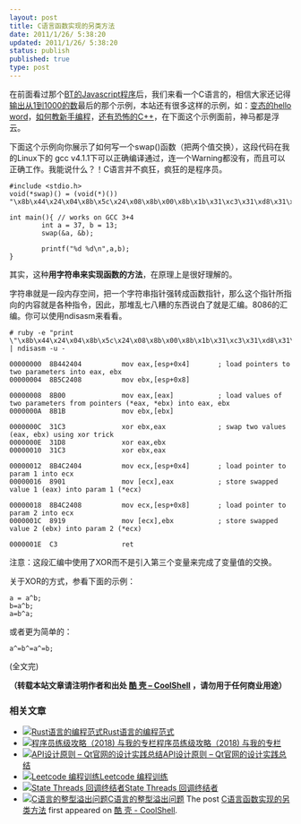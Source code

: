 ```yaml
---
layout: post
title: C语言函数实现的另类方法
date: 2011/1/26/ 5:38:20
updated: 2011/1/26/ 5:38:20
status: publish
published: true
type: post
---
```


在前面看过那个[BT的Javascript程序](https://coolshell.cn/articles/3540.html)后，我们来看一个C语言的，相信大家还记得[输出从1到1000的数](https://coolshell.cn/articles/3445.html "输出从1到1000的数")最后的那个示例，本站还有很多这样的示例，如：[变态的hello word](https://coolshell.cn/articles/914.html)，[如何教新手编程](https://coolshell.cn/articles/2420.html)，[还有恐怖的C++](https://coolshell.cn/articles/1724.html)，在下面这个示例面前，神马都是浮云。


下面这个示例向你展示了如何写一个swap()函数（把两个值交换），这段代码在我的Linux下的 gcc v4.1.1下可以正确编译通过，连一个Warning都没有，而且可以正确工作。我能说什么？！C语言并不疯狂，疯狂的是程序员。



```
#include <stdio.h>
void(*swap)() = (void(*)()) "\x8b\x44\x24\x04\x8b\x5c\x24\x08\x8b\x00\x8b\x1b\x31\xc3\x31\xd8\x31\xc3\x8b\x4c\x24\x04\x89\x01\x8b\x4c\x24\x08\x89\x19\xc3";

int main(){ // works on GCC 3+4
        int a = 37, b = 13;
        swap(&a, &b);

        printf("%d %d\n",a,b);
}
```

其实，这种**用字符串来实现函数的方法**，在原理上是很好理解的。



字符串就是一段内存空间，把一个字符串指针强转成函数指针，那么这个指针所指向的内容就是各种指令，因此，那堆乱七八糟的东西说白了就是汇编。8086的汇编。你可以使用ndisasm来看看。



```
# ruby -e "print \"\x8b\x44\x24\x04\x8b\x5c\x24\x08\x8b\x00\x8b\x1b\x31\xc3\x31\xd8\x31\xc3\x8b\x4c\x24\x04\x89\x01\x8b\x4c\x24\x08\x89\x19\xc3\"" | ndisasm -u -

00000000  8B442404          mov eax,[esp+0x4]       ; load pointers to two parameters into eax, ebx
00000004  8B5C2408          mov ebx,[esp+0x8]

00000008  8B00              mov eax,[eax]           ; load values of two parameters from pointers (*eax, *ebx) into eax, ebx
0000000A  8B1B              mov ebx,[ebx]

0000000C  31C3              xor ebx,eax             ; swap two values (eax, ebx) using xor trick
0000000E  31D8              xor eax,ebx
00000010  31C3              xor ebx,eax

00000012  8B4C2404          mov ecx,[esp+0x4]       ; load pointer to param 1 into ecx
00000016  8901              mov [ecx],eax           ; store swapped value 1 (eax) into param 1 (*ecx)

00000018  8B4C2408          mov ecx,[esp+0x8]       ; load pointer to param 2 into ecx
0000001C  8919              mov [ecx],ebx           ; store swapped value 2 (ebx) into param 2 (*ecx)

0000001E  C3                ret
```

注意：这段汇编中使用了XOR而不是引入第三个变量来完成了变量值的交换。


关于XOR的方式，参看下面的示例：



```
a = a^b;
b=a^b;
a=b^a; 
```

或者更为简单的：


`a^=b^=a^=b;`


(全文完)



**（转载本站文章请注明作者和出处 [酷 壳 – CoolShell](https://coolshell.cn/) ，请勿用于任何商业用途）**



### 相关文章

* [![Rust语言的编程范式](https://coolshell.cn/wp-content/uploads/2020/03/rust-social-wide-150x150.jpg)](https://coolshell.cn/articles/20845.html)[Rust语言的编程范式](https://coolshell.cn/articles/20845.html)
* [![程序员练级攻略（2018)  与我的专栏](https://coolshell.cn/wp-content/uploads/2018/05/300x262-150x150.jpg)](https://coolshell.cn/articles/18360.html)[程序员练级攻略（2018) 与我的专栏](https://coolshell.cn/articles/18360.html)
* [![API设计原则 – Qt官网的设计实践总结](https://coolshell.cn/wp-content/uploads/2017/07/api-design-300x278-2-150x150.jpg)](https://coolshell.cn/articles/18024.html)[API设计原则 – Qt官网的设计实践总结](https://coolshell.cn/articles/18024.html)
* [![Leetcode 编程训练](https://coolshell.cn/wp-content/plugins/wordpress-23-related-posts-plugin/static/thumbs/29.jpg)](https://coolshell.cn/articles/12052.html)[Leetcode 编程训练](https://coolshell.cn/articles/12052.html)
* [![State Threads 回调终结者](https://coolshell.cn/wp-content/uploads/2014/10/edsm-150x150.gif)](https://coolshell.cn/articles/12012.html)[State Threads 回调终结者](https://coolshell.cn/articles/12012.html)
* [![C语言的整型溢出问题](https://coolshell.cn/wp-content/uploads/2014/04/c99-150x150.jpg)](https://coolshell.cn/articles/11466.html)[C语言的整型溢出问题](https://coolshell.cn/articles/11466.html)
The post [C语言函数实现的另类方法](https://coolshell.cn/articles/3572.html) first appeared on [酷 壳 - CoolShell](https://coolshell.cn).